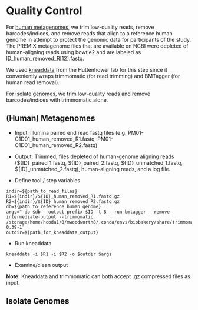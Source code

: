 # Quality Control

For [human metagenomes](#(Human)-Metagenomes), we trim low-quality reads, remove barcodes/indices, and remove reads 
that align to a reference human genome in attempt to protect the genomic data for participants of the study. The
PREMIX metagenome files that are available on NCBI were depleted of human-aligning reads using bowtie2 and are labeled
as ID_human_removed_R[12].fastq.

We used [kneaddata](http://huttenhower.sph.harvard.edu/kneaddata) from the Huttenhower lab for this step since it
conveniently wraps trimmomatic (for read trimming) and BMTagger (for human read removal). 

For [isolate genomes](#Isolate-Genomes), we trim low-quality reads and remove barcodes/indices with trimmomatic alone.

## (Human) Metagenomes

- Input: Illumina paired end read fastq files (e.g. PM01-C1D01_human_removed_R1.fastq, PM01-C1D01_human_removed_R2.fastq)
- Output: Trimmed, files depleted of human-genome aligning reads (${ID}_paired_1.fastq, ${ID}_paired_2.fastq, ${ID}_unmatched_1.fastq, ${ID}_unmatched_2.fastq), human-aligning reads, and a log file.

- Define tool / step variables
```console
indir=${path_to_read_files}
R1=${indir}/${ID}_human_removed_R1.fastq.gz
R2=${indir}/${ID}_human_removed_R2.fastq.gz
db=${path_to_reference_human_genome}
args="-db $db --output-prefix $ID -t 8 --run-bmtagger --remove-intermediate-output --trimmomatic /storage/home/hcoda1/0/mwoodworth8/.conda/envs/biobakery/share/trimmomatic-0.39-1"
outdir=${path_for_kneaddata_output}
```

- Run kneaddata
```console
kneaddata -i $R1 -i $R2 -o $outdir $args
```

- Examine/clean output

**Note:** Kneaddata and trimmomatic can both accept .gz compressed files as input.

## Isolate Genomes
